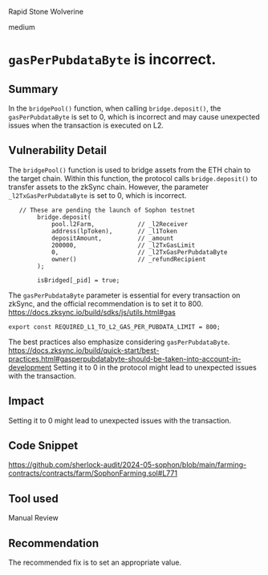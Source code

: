 Rapid Stone Wolverine

medium

# `gasPerPubdataByte` is incorrect.

## Summary
In the `bridgePool()` function, when calling `bridge.deposit()`, the `gasPerPubdataByte` is set to 0, which is incorrect and may cause unexpected issues when the transaction is executed on L2.



## Vulnerability Detail
The `bridgePool()` function is used to bridge assets from the ETH chain to the target chain. Within this function, the protocol calls `bridge.deposit()` to transfer assets to the zkSync chain. However, the parameter `_l2TxGasPerPubdataByte` is set to 0, which is incorrect. 
```solidity
   // These are pending the launch of Sophon testnet
        bridge.deposit(
            pool.l2Farm,            // _l2Receiver
            address(lpToken),       // _l1Token
            depositAmount,          // _amount
            200000,                 // _l2TxGasLimit
            0,                      // _l2TxGasPerPubdataByte
            owner()                 // _refundRecipient
        );

        isBridged[_pid] = true;

```


The `gasPerPubdataByte` parameter is essential for every transaction on zkSync, and the official recommendation is to set it to 800. 
https://docs.zksync.io/build/sdks/js/utils.html#gas
```solidity
export const REQUIRED_L1_TO_L2_GAS_PER_PUBDATA_LIMIT = 800;

```

The best practices also emphasize considering `gasPerPubdataByte`. 
https://docs.zksync.io/build/quick-start/best-practices.html#gasperpubdatabyte-should-be-taken-into-account-in-development
Setting it to 0 in the protocol might lead to unexpected issues with the transaction.

## Impact
Setting it to 0 might lead to unexpected issues with the transaction.

## Code Snippet
https://github.com/sherlock-audit/2024-05-sophon/blob/main/farming-contracts/contracts/farm/SophonFarming.sol#L771

## Tool used

Manual Review

## Recommendation
The recommended fix is to set an appropriate value.







